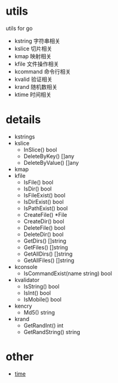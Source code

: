 # utils
utils for go

- kstring 字符串相关
- kslice 切片相关
- kmap 映射相关
- kfile 文件操作相关
- kcommand 命令行相关
- kvalid 验证相关
- krand 随机数相关
- ktime 时间相关

# details
- kstrings
- kslice
  - InSlice() bool
  - DeleteByKey() []any
  - DeleteByValue() []any
- kmap
- kfile
  - IsFile() bool
  - IsDir() bool
  - IsFileExist() bool
  - IsDirExist() bool
  - IsPathExist() bool
  - CreateFile() *File
  - CreateDir() bool
  - DeleteFile() bool
  - DeleteDir() bool
  - GetDirs() []string
  - GetFiles() []string
  - GetAllDirs() []string
  - GetAllFiles() []string
- kconsole
  - IsCommandExist(name string) bool
- kvalidator
  - IsString() bool
  - IsInt() bool
  - IsMobile() bool
- kencry
  - Md5() string
- krand
  - GetRandInt() int
  - GetRandString() string

# other
- [time](https://github.com/golang-module/carbon)
